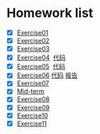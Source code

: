 # Homework list
- [x] [Exercise01](https://github.com/cyzason/computional_phsics_N2015301020014/blob/cyzason-patch-1/chenyizhong.png?raw=true)
- [x] [Exercise02](https://github.com/cyzason/computional_phsics_N2015301020014/blob/moving-words.gif/QQ%E5%9B%BE%E7%89%8720170922212156.gif)
- [x] [Exercise03](http://note.youdao.com/noteshare?id=2dd32c4b14330ae4bf8d1b3702403e3c)
- [x] [Exercise04](https://github.com/cyzason/computional_phsics_N2015301020014/blob/master/2017-10-14-00-40-07.gif)  [代码](http://note.youdao.com/noteshare?id=33c2188c968ac6fdbb1227b6cb526a7e)
- [x] [Exercise05](https://github.com/cyzason/computional_phsics_N2015301020014/blob/master/erercise5.png)  [代码](http://note.youdao.com/noteshare?id=442749010acb07378f2b5c932298172a)
- [x] [Exercise06](https://github.com/cyzason/computional_phsics_N2015301020014/blob/master/%E6%B7%B7%E6%B2%8C.png)  [代码](http://note.youdao.com/noteshare?id=7298ba46f9fd520c6b3c18d1f3f96854)
[报告](http://note.youdao.com/noteshare?id=a925b8a8015400f4edca4e549ce5d10e)
- [x] [Exercise07](http://note.youdao.com/noteshare?id=ea6628d2882d32a26006a13514b07d60) 
- [x] [Mid-term](http://note.youdao.com/noteshare?id=c5d6dc06ba750fb575bf73e7a8ef2206)
- [x] [Exercise08](http://note.youdao.com/noteshare?id=3882a412369fb1e037d58522f4246f6f)
- [x] [Exercise09](http://note.youdao.com/noteshare?id=1391ba3e6d56a360800dedd927bfbf74)
- [x] [Exercise10](http://note.youdao.com/noteshare?id=7fa46261d8d21b65a982ceafe3dbbd18)
- [x] [Exercise11](httpare?id=28de25def2f4a7106ad7d15be55192d9)
